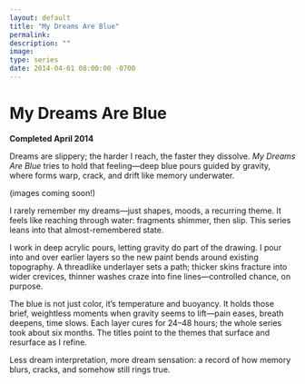 ```yaml
---
layout: default
title: "My Dreams Are Blue"
permalink: 
description: ""
image: 
type: series  
date: 2014-04-01 08:00:00 -0700
---
```


# My Dreams Are Blue  
**Completed April 2014**  

Dreams are slippery; the harder I reach, the faster they dissolve. *My Dreams Are Blue* tries to hold that feeling—deep blue pours guided by gravity, where forms warp, crack, and drift like memory underwater.  

(images coming soon!)  

I rarely remember my dreams—just shapes, moods, a recurring theme. It feels like reaching through water: fragments shimmer, then slip. This series leans into that almost-remembered state.  

I work in deep acrylic pours, letting gravity do part of the drawing. I pour into and over earlier layers so the new paint bends around existing topography. A threadlike underlayer sets a path; thicker skins fracture into wider crevices, thinner washes craze into fine lines—controlled chance, on purpose.  

The blue is not just color, it’s temperature and buoyancy. It holds those brief, weightless moments when gravity seems to lift—pain eases, breath deepens, time slows. Each layer cures for 24–48 hours; the whole series took about six months. The titles point to the themes that surface and resurface as I refine.  

Less dream interpretation, more dream sensation: a record of how memory blurs, cracks, and somehow still rings true.
